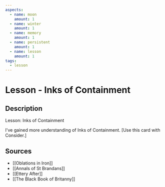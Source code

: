 ```yaml
---
aspects: 
  - name: moon
    amount: 1
  - name: winter
    amount: 1
  - name: memory
    amount: 1
  - name: persistent
    amount: 1
  - name: lesson
    amount: 1
tags:
  - lesson
---
```


# Lesson - Inks of Containment

## Description
Lesson: Inks of Containment

I've gained more understanding of Inks of Containment. [Use this card with Consider.]
## Sources
- [[Oblations in Iron]]
- [[Annals of St Brandans]]
- [[Ettery After]]
- [[The Black Book of Britanny]]